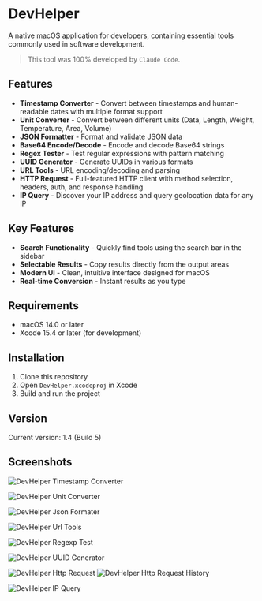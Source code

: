 # DevHelper

A native macOS application for developers, containing essential tools commonly used in software development.

> This tool was 100% developed by `Claude Code`.

## Features

- **Timestamp Converter** - Convert between timestamps and human-readable dates with multiple format support
- **Unit Converter** - Convert between different units (Data, Length, Weight, Temperature, Area, Volume)
- **JSON Formatter** - Format and validate JSON data
- **Base64 Encode/Decode** - Encode and decode Base64 strings
- **Regex Tester** - Test regular expressions with pattern matching
- **UUID Generator** - Generate UUIDs in various formats
- **URL Tools** - URL encoding/decoding and parsing
- **HTTP Request** - Full-featured HTTP client with method selection, headers, auth, and response handling
- **IP Query** - Discover your IP address and query geolocation data for any IP

## Key Features

- **Search Functionality** - Quickly find tools using the search bar in the sidebar
- **Selectable Results** - Copy results directly from the output areas
- **Modern UI** - Clean, intuitive interface designed for macOS
- **Real-time Conversion** - Instant results as you type

## Requirements

- macOS 14.0 or later
- Xcode 15.4 or later (for development)

## Installation

1. Clone this repository
2. Open `DevHelper.xcodeproj` in Xcode
3. Build and run the project

## Version

Current version: 1.4 (Build 5)

## Screenshots

![DevHelper Timestamp Converter](./screenshots/timestamp.png)

![DevHelper Unit Converter](./screenshots/unit.png)

![DevHelper Json Formater](./screenshots/json.png)

![DevHelper Url Tools](./screenshots/url.png)

![DevHelper Regexp Test](./screenshots/regexp.png)

![DevHelper UUID Generator](./screenshots/uuid.png)

![DevHelper Http Request](./screenshots/http.png)
![DevHelper Http Request History](./screenshots/http_history.png)

![DevHelper IP Query](./screenshots/ip.png)